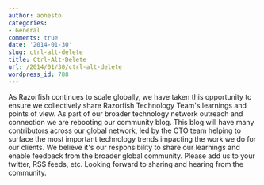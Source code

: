 ```yaml
---
author: aonesto
categories:
- General
comments: true
date: '2014-01-30'
slug: ctrl-alt-delete
title: Ctrl-Alt-Delete
url: /2014/01/30/ctrl-alt-delete
wordpress_id: 788
---
```



As Razorfish continues to scale globally, we have taken this opportunity to ensure we collectively share Razorfish Technology Team's learnings and points of view. As part of our broader technology network outreach and connection we are rebooting our community blog. This blog will have many contributors across our global network, led by the CTO team helping to surface the most important technology trends impacting the work we do for our clients. We believe it's our responsibility to share our learnings and enable feedback from the broader global community. Please add us to your twitter, RSS feeds, etc. Looking forward to sharing and hearing from the community.
